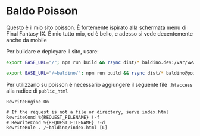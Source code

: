 # Baldo Poisson

Questo è il mio sito poisson. È fortemente ispirato alla schermata menu di Final
Fantasy IX. È mio tutto mio, ed è bello, e adesso si vede decentemente anche da
mobile

Per buildare e deployare il sito, usare:

```bash
export BASE_URL="/"; npm run build && rsync dist/* baldino.dev:/var/www/html/baldino.dev/. -r
```

```bash
export BASE_URL="/~baldino/"; npm run build && rsync dist/* baldino@poisson.phc.dm.unipi.it:public_html/. -r
```

Per utilizzarlo su poisson è necessario aggiungere il seguente file `.htaccess`
alla radice di `public_html`

```
RewriteEngine On

# If the request is not a file or directory, serve index.html
RewriteCond %{REQUEST_FILENAME} !-f
# RewriteCond %{REQUEST_FILENAME} !-d
RewriteRule . /~baldino/index.html [L]
```

